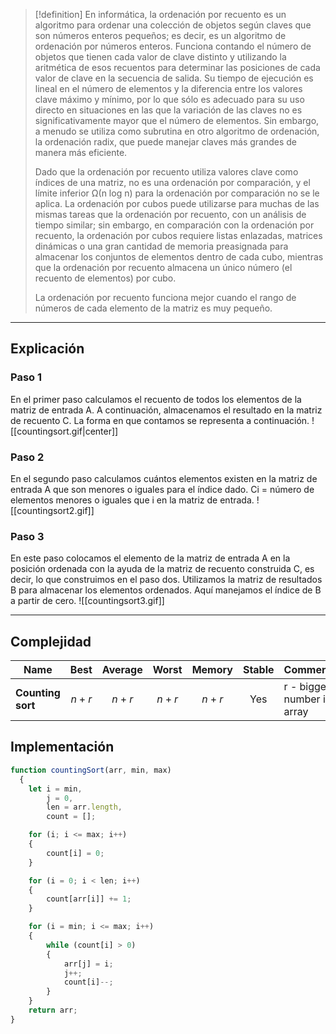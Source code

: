 > [!definition]
>En informática, la ordenación por recuento es un algoritmo para ordenar una colección de objetos según claves que son números enteros pequeños; es decir, es un algoritmo de ordenación por números enteros. Funciona contando el número de objetos que tienen cada valor de clave distinto y utilizando la aritmética de esos recuentos para determinar las posiciones de cada valor de clave en la secuencia de salida. Su tiempo de ejecución es lineal en el número de elementos y la diferencia entre los valores clave máximo y mínimo, por lo que sólo es adecuado para su uso directo en situaciones en las que la variación de las claves no es significativamente mayor que el número de elementos. Sin embargo, a menudo se utiliza como subrutina en otro algoritmo de ordenación, la ordenación radix, que puede manejar claves más grandes de manera más eficiente.
>
>Dado que la ordenación por recuento utiliza valores clave como índices de una matriz, no es una ordenación por comparación, y el límite inferior Ω(n log n) para la ordenación por comparación no se le aplica. La ordenación por cubos puede utilizarse para muchas de las mismas tareas que la ordenación por recuento, con un análisis de tiempo similar; sin embargo, en comparación con la ordenación por recuento, la ordenación por cubos requiere listas enlazadas, matrices dinámicas o una gran cantidad de memoria preasignada para almacenar los conjuntos de elementos dentro de cada cubo, mientras que la ordenación por recuento almacena un único número (el recuento de elementos) por cubo.
>
>La ordenación por recuento funciona mejor cuando el rango de números de cada elemento de la matriz es muy pequeño.

____
## Explicación
### Paso 1

En el primer paso calculamos el recuento de todos los elementos de la matriz de entrada A. A continuación, almacenamos el resultado en la matriz de recuento C. La forma en que contamos se representa a continuación.
![[countingsort.gif|center]]
### Paso 2

En el segundo paso calculamos cuántos elementos existen en la matriz de entrada A que son menores o iguales para el índice dado. Ci = número de elementos menores o iguales que i en la matriz de entrada.
![[countingsort2.gif]]
### Paso 3

En este paso colocamos el elemento de la matriz de entrada A en la posición ordenada con la ayuda de la matriz de recuento construida C, es decir, lo que construimos en el paso dos. Utilizamos la matriz de resultados B para almacenar los elementos ordenados. Aquí manejamos el índice de B a partir de cero.
![[countingsort3.gif]]
___
## Complejidad

|Name|Best|Average|Worst|Memory|Stable|Comments|
|---|:-:|:-:|:-:|:-:|:-:|:--|
|**Counting sort**|$n + r$|$n + r$|$n + r$|$n + r$|Yes|r - biggest number in array|
## Implementación 

```js
function countingSort(arr, min, max)
  {
    let i = min,
        j = 0,
        len = arr.length,
        count = [];

    for (i; i <= max; i++)
    {
        count[i] = 0;
    }

    for (i = 0; i < len; i++)
    {
        count[arr[i]] += 1;
    }

    for (i = min; i <= max; i++)
    {
        while (count[i] > 0)
        {
            arr[j] = i;
            j++;
            count[i]--;
        }
    }
    return arr;
}
```
